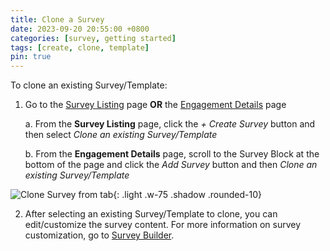 ```yaml
---
title: Clone a Survey
date: 2023-09-20 20:55:00 +0800
categories: [survey, getting started] 
tags: [create, clone, template] 
pin: true
---
```

To clone an existing Survey/Template:
1. Go to the [Survey Listing](/met-guide/posts/survey-listing/) page **OR** the [Engagement Details](/met-guide/posts/engagement-details/) page
   
    a. From the **Survey Listing** page, click the *+ Create Survey* button and then select *Clone an existing Survey/Template*

    b. From the **Engagement Details** page, scroll to the Survey Block at the bottom of the page and click the *Add Survey* button and then *Clone an existing Survey/Template*
   
![Clone Survey from tab](/assets/UserGuideImages/Images/clone-survey/clone-survey-image-of-clone-survey-through-survey-tab_.png){: .light .w-75 .shadow .rounded-10}  

2. After selecting an existing Survey/Template to clone, you can edit/customize the survey content. For more information on survey customization, go to [Survey Builder](/met-guide/posts/survey-builder/).
